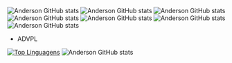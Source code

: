 ![Anderson GitHub stats](https://img.shields.io/badge/Python-3776AB?style=for-the-badge&logo=python&logoColor=white) 
![Anderson GitHub stats](https://img.shields.io/badge/HTML5-E34F26?style=for-the-badge&logo=html5&logoColor=white)
![Anderson GitHub stats](https://img.shields.io/badge/CSS3-1572B6?style=for-the-badge&logo=css3&logoColor=white)
![Anderson GitHub stats](https://img.shields.io/badge/JavaScript-F7DF1E?style=for-the-badge&logo=javascript&logoColor=black) 
![Anderson GitHub stats](https://img.shields.io/badge/Django-092E20?style=for-the-badge&logo=django&logoColor=white) 
![Anderson GitHub stats](https://img.shields.io/badge/Flask-000000?style=for-the-badge&logo=flask&logoColor=white)
![Anderson GitHub stats](https://img.shields.io/badge/MySQL-005C84?style=for-the-badge&logo=mysql&logoColor=white) 
+ ADVPL


[![Top Linguagens](https://github-readme-stats.vercel.app/api/top-langs/?username=anderasd100&layout=compact)](www.google.com)
![Anderson GitHub stats](https://github-readme-stats.vercel.app/api?username=anderasd100&theme=blue-green)
